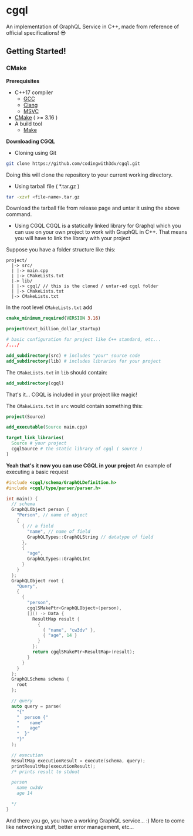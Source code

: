 # cgql
An implementation of GraphQL Service in C++, made from reference of official specifications! 😎 

## Getting Started!
### CMake

**Prerequisites**
- C++17 compiler
  - [GCC](https://gcc.gnu.org)
  - [Clang](https://clang.llvm.org)
  - [MSVC](https://docs.microsoft.com/en-us/cpp/?view=msvc-170)
- [CMake](https://cmake.org) ( >= 3.16 )
- A build tool
  - [Make](https://www.gnu.org/software/make)

**Downloading CGQL**
- Cloning using Git
```bash
git clone https://github.com/codingwith3dv/cgql.git
```
Doing this will clone the repository to your current working directory.
- Using tarball file ( *.tar.gz )
```bash
tar -xzvf <file-name>.tar.gz
```
Download the tarball file from release page and untar it using the above command.

- Using CGQL
CGQL is a statically linked library for Graphql which you can use on your own project to work with GraphQL in C++.
That means you will have to link the library with your project

Suppose you have a folder structure like this:
```
project/
  |-> src/
  | |-> main.cpp
  | |-> CMakeLists.txt
  |-> lib/
  | |-> cgql/ // this is the cloned / untar-ed cgql folder
  | |-> CMakeLists.txt
  |-> CMakeLists.txt
```

In the root level `CMakeLists.txt` add
```cmake
cmake_minimum_required(VERSION 3.16)

project(next_billion_dollar_startup)

# basic configuration for project like C++ standard, etc...
/.../

add_subdirectory(src) # includes "your" source code
add_subdirectory(lib) # includes libraries for your project
```

The `CMakeLists.txt` in `lib` should contain:
```cmake
add_subdirectory(cgql)
```
That's it... CGQL is included in your project like magic!

The `CMakeLists.txt` in `src` would contain something this:
```cmake
project(Source)

add_executable(Source main.cpp)

target_link_libraries(
  Source # your project
  cgqlSource # the static library of cgql ( source )
)
```

**Yeah that's it now you can use CGQL in your project**
An example of executing a basic request
```cpp
#include <cgql/schema/GraphQLDefinition.h>
#include <cgql/type/parser/parser.h>

int main() {
  // schema
  GraphQLObject person {
    "Person", // name of object
    {
      { // a field
        "name", // name of field
        GraphQLTypes::GraphQLString // datatype of field
      },
      {
        "age",
        GraphQLTypes::GraphQLInt
      }
    }
  };
  GraphQLObject root {
    "Query",
    {
      {
        "person",
        cgqlSMakePtr<GraphQLObject>(person),
        []() -> Data {
          ResultMap result {
            {
              { "name", "cw3dv" },
              { "age", 14 }
            }
          };
          return cgqlSMakePtr<ResultMap>(result);
        }
      }
    }
  };
  GraphQLSchema schema {
    root
  };

  // query
  auto query = parse(
    "{"
    "  person {"
    "    name"
    "    age"
    "  }"
    "}"
  );

  // execution
  ResultMap executionResult = execute(schema, query);
  printResultMap(executionResult);
  /* prints result to stdout

  person
    name cw3dv
    age 14

  */ 
}
```
And there you go, you have a working GraphQL service... :)
More to come like networking stuff, better error management, etc...
